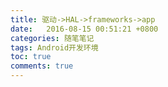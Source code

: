 ```yaml
---
title: 驱动->HAL->frameworks->app
date:   2016-08-15 00:51:21 +0800
categories: 随笔笔记
tags: Android开发环境
toc: true
comments: true
---
```


